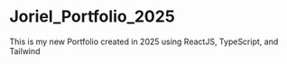 # Joriel_Portfolio_2025
This is my new Portfolio created in 2025 using ReactJS, TypeScript, and Tailwind

